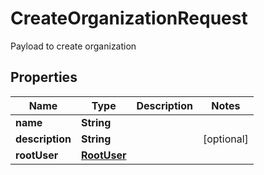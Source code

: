 

# CreateOrganizationRequest

Payload to create organization

## Properties

| Name | Type | Description | Notes |
|------------ | ------------- | ------------- | -------------|
|**name** | **String** |  |  |
|**description** | **String** |  |  [optional] |
|**rootUser** | [**RootUser**](RootUser.md) |  |  |



